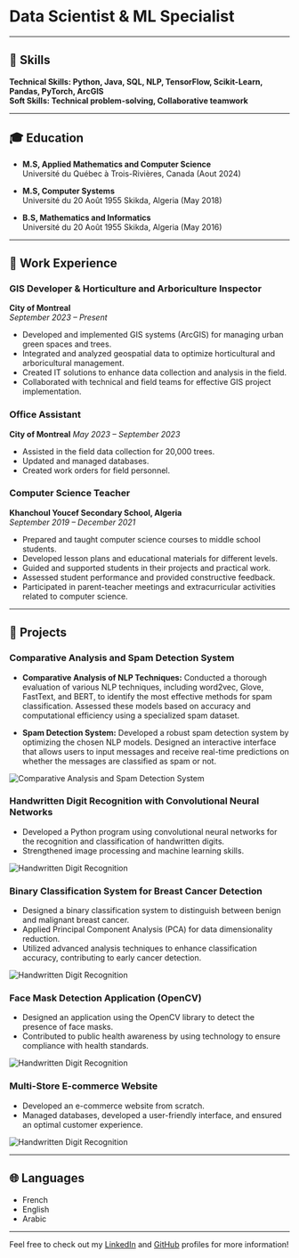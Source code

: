# Data Scientist & ML Specialist

---

## 🔧 Skills

**Technical Skills: Python, Java, SQL, NLP, TensorFlow, Scikit-Learn, Pandas, PyTorch, ArcGIS**  
**Soft Skills: Technical problem-solving, Collaborative teamwork**

---

## 🎓 Education

- **M.S, Applied Mathematics and Computer Science**  
  Université du Québec à Trois-Rivières, Canada (Aout 2024)

- **M.S, Computer Systems**  
  Université du 20 Août 1955 Skikda, Algeria (May 2018)

- **B.S, Mathematics and Informatics**  
  Université du 20 Août 1955 Skikda, Algeria (May 2016)
  
---

## 💼 Work Experience

### GIS Developer & Horticulture and Arboriculture Inspector
**City of Montreal**  
*September 2023 – Present*

- Developed and implemented GIS systems (ArcGIS) for managing urban green spaces and trees.
- Integrated and analyzed geospatial data to optimize horticultural and arboricultural management.
- Created IT solutions to enhance data collection and analysis in the field.
- Collaborated with technical and field teams for effective GIS project implementation.

### Office Assistant
**City of Montreal**
*May 2023 – September 2023*
- Assisted in the field data collection for 20,000 trees.
- Updated and managed databases.
- Created work orders for field personnel.

### Computer Science Teacher
**Khanchoul Youcef Secondary School, Algeria**  
*September 2019 – December 2021*
- Prepared and taught computer science courses to middle school students.
- Developed lesson plans and educational materials for different levels.
- Guided and supported students in their projects and practical work.
- Assessed student performance and provided constructive feedback.
- Participated in parent-teacher meetings and extracurricular activities related to computer science.

---

## 📂 Projects

### Comparative Analysis and Spam Detection System

- **Comparative Analysis of NLP Techniques:** Conducted a thorough evaluation of various NLP techniques, including word2vec, Glove, FastText, and BERT, to identify the most effective methods for spam classification. Assessed these models based on accuracy and computational efficiency using a specialized spam dataset.

- **Spam Detection System:** Developed a robust spam detection system by optimizing the chosen NLP models. Designed an interactive interface that allows users to input messages and receive real-time predictions on whether the messages are classified as spam or not.

![Comparative Analysis and Spam Detection System](https://via.placeholder.com/600x400)  <!-- Replace with your project image -->

### Handwritten Digit Recognition with Convolutional Neural Networks
- Developed a Python program using convolutional neural networks for the recognition and classification of handwritten digits.
- Strengthened image processing and machine learning skills.
  
![Handwritten Digit Recognition](https://via.placeholder.com/600x400)  <!-- Replace with your project image -->

### Binary Classification System for Breast Cancer Detection
- Designed a binary classification system to distinguish between benign and malignant breast cancer.
- Applied Principal Component Analysis (PCA) for data dimensionality reduction.
- Utilized advanced analysis techniques to enhance classification accuracy, contributing to early cancer detection.
  
![Handwritten Digit Recognition](https://via.placeholder.com/600x400)  <!-- Replace with your project image -->

### Face Mask Detection Application (OpenCV)
- Designed an application using the OpenCV library to detect the presence of face masks.
- Contributed to public health awareness by using technology to ensure compliance with health standards.
  
![Handwritten Digit Recognition](https://via.placeholder.com/600x400)  <!-- Replace with your project image -->

### Multi-Store E-commerce Website
- Developed an e-commerce website from scratch.
- Managed databases, developed a user-friendly interface, and ensured an optimal customer experience.
  
![Handwritten Digit Recognition](https://via.placeholder.com/600x400)  <!-- Replace with your project image -->

---

## 🌐 Languages
- French
- English
- Arabic

---

Feel free to check out my [LinkedIn](https://www.linkedin.com/in/bilel-mezhoud/) and [GitHub](https://github.com/BilelMezhoud) profiles for more information!


